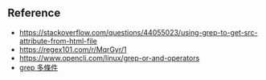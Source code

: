 

## Reference

* https://stackoverflow.com/questions/44055023/using-grep-to-get-src-attribute-from-html-file
* https://regex101.com/r/MqrGyr/1
* https://www.opencli.com/linux/grep-or-and-operators
* [grep 多條件](https://www.google.com/search?ei=bXY3YJ3jH66Qr7wPjp25wAU&q=grep+%E5%A4%9A%E6%A2%9D%E4%BB%B6&oq=grep+&gs_lcp=Cgdnd3Mtd2l6EAEYBDICCAAyCggAELEDEIMBEEMyAggAMgQIABBDMgIIADICCAAyBAgAEEMyBAgAEEMyAggAMgQIABBDOgcIABBHELADUOQOWOQOYK41aAFwAngAgAExiAFbkgEBMpgBAKABAaoBB2d3cy13aXrIAQjAAQE&sclient=gws-wiz)
